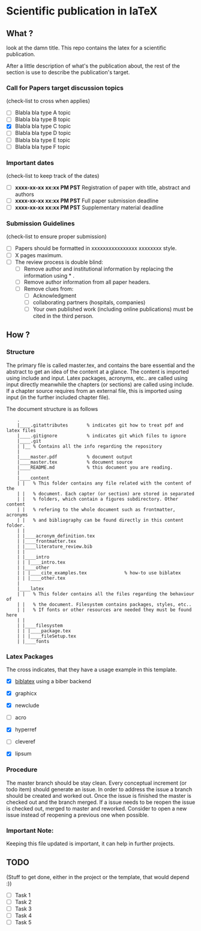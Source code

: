 Scientific publication in laTeX
===============================

What ?
------
look at the damn title. This repo contains the latex for a scientific publication.

After a little description of what's the publication about, the rest of the section
is use to describe the publication's target.

### Call for Papers target discussion topics
(check-list to cross when applies)

* [ ] Blabla bla type A topic
* [ ] Blabla bla type B topic
* [x] Blabla bla type C topic
* [ ] Blabla bla type D topic
* [ ] Blabla bla type E topic
* [ ] Blabla bla type F topic

### Important dates
(check-list to keep track of the dates)

* [ ] **xxxx-xx-xx xx:xx PM PST** Registration of paper with title, abstract and authors
* [ ] **xxxx-xx-xx xx:xx PM PST** Full paper submission deadline
* [ ] **xxxx-xx-xx xx:xx PM PST** Supplementary material deadline

### Submission Guidelines 
(check-list to ensure proper submission)

* [ ] Papers should be formatted in xxxxxxxxxxxxxxxx xxxxxxxx style.
* [ ] X pages maximum.
* [ ] The review process is double blind:
  * [ ] Remove author and institutional information by replacing the information using * .
  * [ ] Remove author information from all paper headers.
  * [ ] Remove clues from:
    * [ ] Acknowledgment
    * [ ] collaborating partners (hospitals, companies)
    * [ ] Your own published work (including online publications) must be cited in the third person.

How ?
-----

### Structure
The primary file is called master.tex, and contains the bare essential and the abstract to get an idea of the content at a glance. The content is imported using include and input. Latex packages, acronyms, etc.. are called using input directly meanwhile the chapters (or sections) are called using include. If a chapter source requires from an external file, this is imported using input (in the further included chapter file).

The document structure is as follows
```
    .
    |____.gitattributes       % indicates git how to treat pdf and latex files
    |____.gitignore           % indicates git which files to ignore
    |____.git
    | |__ % Contains all the info regarding the repository
    |
    |____master.pdf           % document output
    |____master.tex           % document source
    |____README.md            % this document you are reading.
    |
    |____content
    | |   % This folder contains any file related with the content of the
    | |   % document. Each capter (or section) are stored in separated
    | |   % folders, which contain a figures subdirectory. Other content
    | |   % refering to the whole document such as frontmatter, acronyms
    | |   % and bibliography can be found directly in this content folder.
    | |
    | |____acronym_definition.tex
    | |____frontmatter.tex
    | |____literature_review.bib
    | |
    | |____intro
    | | |____intro.tex
    | |____other
    | | |____cite_examples.tex              % how-to use biblatex
    | | |____other.tex
    |
    |____latex
    | |   % This folder contains all the files regarding the behaviour of
    | |   % the document. Filesystem contains packages, styles, etc..
    | |   % If fonts or other resources are needed they must be found here
    | |
    | |____filesystem
    | | |____package.tex
    | | |____fileSetup.tex
    | |____fonts
```

### Latex Packages
The cross indicates, that they have a usage example in this template.

* [x] [biblatex](http://www.ctan.org/pkg/biblatex) using a biber backend
* [x] graphicx
* [x] newclude
* [ ] acro
* [x] hyperref
* [ ] cleveref
* [x] lipsum


### Procedure
The master branch should be stay clean. Every conceptual increment (or todo item) should generate an issue. In order to address the issue a branch should be created and worked out. Once the issue is finished the master is checked out and the branch merged. If a issue needs to be reopen the issue is checked out, merged to master and reworked. Consider to open a new issue instead of reopening a previous one when possible.

### Important Note:
Keeping this file updated is important, it can help in further projects.

TODO
----
(Stuff to get done, either in the project or the template, that would depend :))

* [ ] Task 1
* [ ] Task 2
* [ ] Task 3
* [ ] Task 4
* [ ] Task 5
